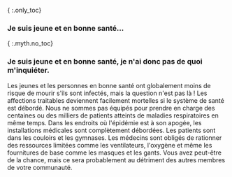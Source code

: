 { :.only_toc}
### Je suis jeune et en bonne santé...

{ :.myth.no_toc}
### Je suis jeune et en bonne santé, je n'ai donc pas de quoi m'inquiéter.

Les jeunes et les personnes en bonne santé ont globalement moins de risque de mourir s'ils sont infectés, mais la question n'est pas là ! Les affections traitables deviennent facilement mortelles si le système de santé est débordé. Nous ne sommes pas équipés pour prendre en charge des centaines ou des milliers de patients atteints de maladies respiratoires en même temps. Dans les endroits où l'épidémie est à son apogée, les installations médicales sont complètement débordées. Les patients sont dans les couloirs et les gymnases. Les médecins sont obligés de rationner des ressources limitées comme les ventilateurs, l'oxygène et même les fournitures de base comme les masques et les gants. Vous avez peut-être de la chance, mais ce sera probablement au détriment des autres membres de votre communauté.
